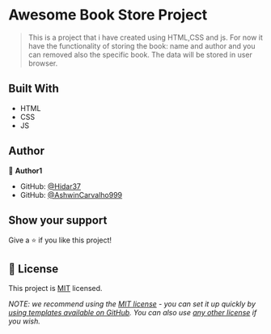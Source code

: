 # Awesome Book Store Project

> This is a project that i have created using HTML,CSS and js. For now it have the functionality of storing the book: name and author and you   can removed also the specific book. The data will be stored in user browser. 

## Built With

- HTML
- CSS
- JS

## Author

👤 **Author1**

- GitHub: [@Hidar37](https://github.com/Hidar37)
- GitHub: [@AshwinCarvalho999](https://github.com/AshwinCarvalho999)

## Show your support

Give a ⭐️ if you like this project!

## 📝 License

This project is [MIT](./MIT.md) licensed.

_NOTE: we recommend using the [MIT license](https://choosealicense.com/licenses/mit/) - you can set it up quickly by [using templates available on GitHub](https://docs.github.com/en/communities/setting-up-your-project-for-healthy-contributions/adding-a-license-to-a-repository). You can also use [any other license](https://choosealicense.com/licenses/) if you wish._
